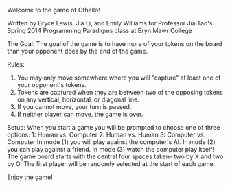 Welcome to the game of Othello!

Written by Bryce Lewis, Jia Li, and Emily Williams for Professor Jia Tao's Spring 2014 Programming Paradigms class at Bryn Mawr College

The Goal:
The goal of the game is to have more of your tokens on the board than your opponent does by the end of the game.

Rules:
1. You may only move somewhere where you will "capture" at least one of your opponent's tokens.
2. Tokens are captured when they are between two of the opposing tokens on any vertical, horizontal, or diagonal line.
3. If you cannot move, your turn is passed.
4. If neither player can move, the game is over.

Setup:
When you start a game you will be prompted to choose one of three options:
	1: Human vs. Computer
	2: Human vs. Human
	3: Computer vs. Computer
In mode (1) you will play against the computer's AI.  In mode (2) you can play against a friend.  In mode (3) watch the computer play itself!
The game board starts with the central four spaces taken- two by X and two by O.
The first player will be randomly selected at the start of each game.



Enjoy the game!
